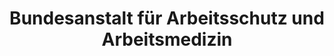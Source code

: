 ---
layout: sub-page
title: Bundesanstalt für Arbeitsschutz und Arbeitsmedizin
category: showcases
summary: "The Online Portal for Risk Assessment in Germany."
---